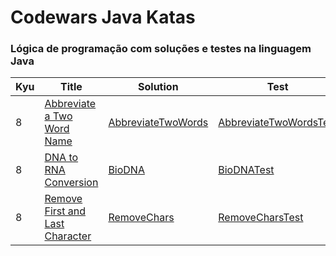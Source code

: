 # Codewars Java Katas


### Lógica de programação com soluções e testes na linguagem Java

| Kyu | Title                          | Solution   | Test   |
|-----|--------------------------------|-----|-----|
| 8   | [Abbreviate a Two Word Name](https://www.codewars.com/kata/57eadb7ecd143f4c9c0000a3/train/java) |[AbbreviateTwoWords](https://github.com/CleuJunior/Codewars-Java/blob/main/src/main/java/com/br/javawars/kyu_8/AbbreviateTwoWords.java)|  [AbbreviateTwoWordsTest](https://github.com/CleuJunior/Codewars-Java/blob/main/src/test/java/com/br/javawars/kyu_8/AbbreviateTwoWordsTest.java)  |
| 8   | [DNA to RNA Conversion](https://www.codewars.com/kata/5556282156230d0e5e000089/train/java) |[BioDNA](https://github.com/CleuJunior/Codewars-Java/blob/main/src/main/java/com/br/javawars/kyu_8/BioDNA.java)|  [BioDNATest](https://github.com/CleuJunior/Codewars-Java/blob/main/src/test/java/com/br/javawars/kyu_8/BioDNATest.java)  |
| 8   | [Remove First and Last Character](https://www.codewars.com/kata/56bc28ad5bdaeb48760009b0/train/java) |[RemoveChars](https://github.com/CleuJunior/Codewars-Java/blob/main/src/main/java/com/br/javawars/kyu_8/RemoveChars.java)|  [RemoveCharsTest](https://github.com/CleuJunior/Codewars-Java/blob/main/src/test/java/com/br/javawars/kyu_8/RemoveCharsTest.java)  |
